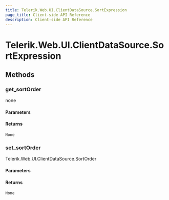 ```yaml
---
title: Telerik.Web.UI.ClientDataSource.SortExpression
page_title: Client-side API Reference
description: Client-side API Reference
---
```


# Telerik.Web.UI.ClientDataSource.SortExpression  

## Methods

###  get_sortOrder

none

#### Parameters

#### Returns

`None` 

###  set_sortOrder

Telerik.Web.UI.ClientDataSource.SortOrder

#### Parameters

#### Returns

`None` 


